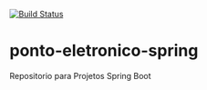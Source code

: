 [![Build Status](https://travis-ci.com/luizot71/ponto-eletronico-spring.svg?branch=master)](https://travis-ci.com/luizot71/ponto-eletronico-spring)
# ponto-eletronico-spring
Repositorio para Projetos Spring Boot